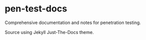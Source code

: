 # pen-test-docs
Comprehensive documentation and notes for penetration testing.

Source using Jekyll Just-The-Docs theme.


